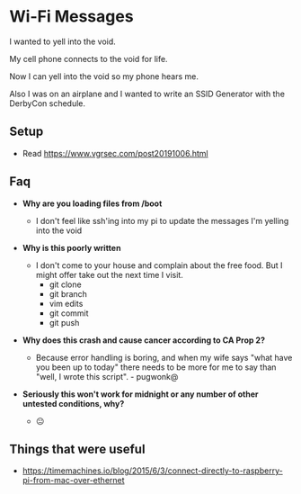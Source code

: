# Wi-Fi Messages

I wanted to yell into the void. 

My cell phone connects to the void for life.

Now I can yell into the void so my phone hears me.

Also I was on an airplane and I wanted to write an SSID Generator with the DerbyCon schedule.

## Setup

* Read https://www.vgrsec.com/post20191006.html

## Faq

* **Why are you loading files from /boot**
  * I don't feel like ssh'ing into my pi to update the messages I'm yelling into the void

* **Why is this poorly written**
  * I don't come to your house and complain about the free food. But I might offer take out the next time I visit. 
    * git clone 
    * git branch 
    * vim edits 
    * git commit 
    * git push

* **Why does this crash and cause cancer according to CA Prop 2?**
  * Because error handling is boring, and when my wife says "what have you been up to today" there needs to be more for me to say than "well, I wrote this script". - pugwonk@

* **Seriously this won't work for midnight or any number of other untested conditions, why?**
  * 😐

## Things that were useful

* https://timemachines.io/blog/2015/6/3/connect-directly-to-raspberry-pi-from-mac-over-ethernet



